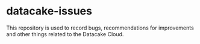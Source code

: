 # datacake-issues
This repository is used to record bugs, recommendations for improvements and other things related to the Datacake Cloud.
